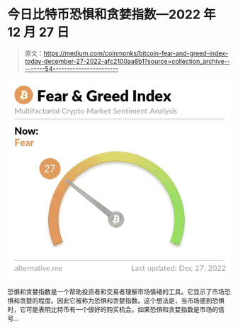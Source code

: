 # 今日比特币恐惧和贪婪指数—2022 年 12 月 27 日

> 原文：<https://medium.com/coinmonks/bitcoin-fear-and-greed-index-today-december-27-2022-afc2100aa8b1?source=collection_archive---------54----------------------->

![](img/aab7bf77d66c719b418dcea6f23678ca.png)

恐惧和贪婪指数是一个帮助投资者和交易者理解市场情绪的工具。它显示了市场恐惧和贪婪的程度。因此它被称为恐惧和贪婪指数。这个想法是，当市场感到恐惧时，它可能表明比特币有一个很好的购买机会。如果恐惧和贪婪指数是市场的信号…